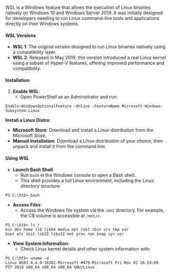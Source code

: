 WSL is a Windows feature that allows the execution of Linux binaries natively on Windows 10 and Windows Server 2019. It was initially designed for developers needing to run Linux command-line tools and applications directly on their Windows systems.

#### WSL Versions
- **WSL 1**: The original version designed to run Linux binaries natively using a compatibility layer.
- **WSL 2**: Released in May 2019, this version introduced a real Linux kernel using a subset of Hyper-V features, offering improved performance and compatibility.

#### Installation
1. **Enable WSL**:
    - Open PowerShell as an Administrator and run:
```
Enable-WindowsOptionalFeature -Online -FeatureName Microsoft-Windows-Subsystem-Linux
```
**Install a Linux Distro**:
- **Microsoft Store**: Download and install a Linux distribution from the Microsoft Store.
- **Manual Installation**: Download a Linux distribution of your choice, then unpack and install it from the command line.

#### Using WSL
- **Launch Bash Shell**:
    - Run `bash` in the Windows console to open a Bash shell.
    - This shell provides a full Linux environment, including the Linux directory structure.
```
PS C:\htb> bash
```
- **Access Files**:
	- Access the Windows file system via the `/mnt` directory. For example, the C$ volume is accessible at `/mnt/c`.
```
PS C:\htb> ls /
bin dev home lib lib64 media opt root sbin srv tmp var
boot etc init lib32 libx32 mnt proc run Snap sys usr
```
- **View System Information**:
	- Check Linux kernel details and other system information with:
```
PS C:\htb> uname -a
Linux WS01 4.4.0-18362-Microsoft #476-Microsoft Fri Nov 01 16:53:00 PST 2019 x86_64 x86_64 x86_64 GNU/Linux
```